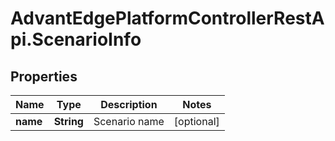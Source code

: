 # AdvantEdgePlatformControllerRestApi.ScenarioInfo

## Properties
Name | Type | Description | Notes
------------ | ------------- | ------------- | -------------
**name** | **String** | Scenario name | [optional] 


